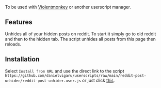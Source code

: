 To be used with [Violentmonkey](https://violentmonkey.github.io/) or another userscript manager.

## Features

Unhides all of your hidden posts on reddit. To start it simply go to old reddit and then to the hidden tab. The script unhides all posts from this page then reloads.

## Installation

Select `Install from URL` and use the direct link to the script `https://github.com/danielvigaru/userscripts/raw/main/reddit-post-unhider/reddit-post-unhider.user.js` or just click [this](https://github.com/danielvigaru/userscripts/raw/main/reddit-post-unhider/reddit-post-unhider.user.js).
